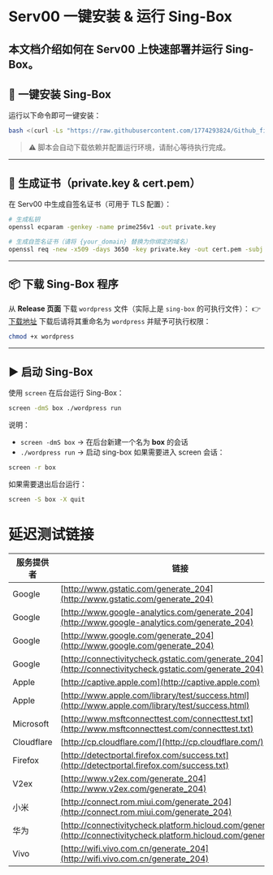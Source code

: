 # Serv00 一键安装 & 运行 Sing-Box
本文档介绍如何在 **Serv00** 上快速部署并运行 **Sing-Box**。
---
## 🚀 一键安装 Sing-Box
运行以下命令即可一键安装：
```bash
bash <(curl -Ls "https://raw.githubusercontent.com/1774293824/Github_files/main/serv00.sh?$(date +%s)")
```
> ⚠️ 脚本会自动下载依赖并配置运行环境，请耐心等待执行完成。
---
## 🔑 生成证书（private.key & cert.pem）
在 Serv00 中生成自签名证书（可用于 TLS 配置）：
```bash
# 生成私钥
openssl ecparam -genkey -name prime256v1 -out private.key

# 生成自签名证书（请将 {your_domain} 替换为你绑定的域名）
openssl req -new -x509 -days 3650 -key private.key -out cert.pem -subj "/CN={your_domain}"
```
---

## 📦 下载 Sing-Box 程序
从 **Release 页面** 下载 `wordpress` 文件（实际上是 `sing-box` 的可执行文件）：
👉 [下载地址](https://github.com/eooce/test/releases/tag/freebsd)
下载后请将其重命名为 `wordpress` 并赋予可执行权限：
```bash
chmod +x wordpress
```
---
## ▶️ 启动 Sing-Box
使用 `screen` 在后台运行 Sing-Box：
```bash
screen -dmS box ./wordpress run
```
说明：
* `screen -dmS box` → 在后台新建一个名为 **box** 的会话
* `./wordpress run` → 启动 sing-box
如果需要进入 screen 会话：
```bash
screen -r box
```
如果需要退出后台运行：
```bash
screen -S box -X quit
```
# 延迟测试链接

| 服务提供者 | 链接 |
|------------|------|
| Google     | [http://www.gstatic.com/generate_204](http://www.gstatic.com/generate_204) |
| Google     | [http://www.google-analytics.com/generate_204](http://www.google-analytics.com/generate_204) |
| Google     | [http://www.google.com/generate_204](http://www.google.com/generate_204) |
| Google     | [http://connectivitycheck.gstatic.com/generate_204](http://connectivitycheck.gstatic.com/generate_204) |
| Apple      | [http://captive.apple.com](http://captive.apple.com) |
| Apple      | [http://www.apple.com/library/test/success.html](http://www.apple.com/library/test/success.html) |
| Microsoft  | [http://www.msftconnecttest.com/connecttest.txt](http://www.msftconnecttest.com/connecttest.txt) |
| Cloudflare | [http://cp.cloudflare.com/](http://cp.cloudflare.com/) |
| Firefox    | [http://detectportal.firefox.com/success.txt](http://detectportal.firefox.com/success.txt) |
| V2ex       | [http://www.v2ex.com/generate_204](http://www.v2ex.com/generate_204) |
| 小米       | [http://connect.rom.miui.com/generate_204](http://connect.rom.miui.com/generate_204) |
| 华为       | [http://connectivitycheck.platform.hicloud.com/generate_204](http://connectivitycheck.platform.hicloud.com/generate_204) |
| Vivo       | [http://wifi.vivo.com.cn/generate_204](http://wifi.vivo.com.cn/generate_204) |
